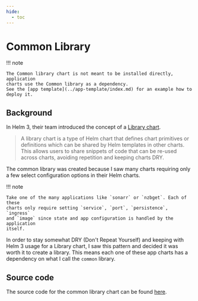 ```yaml
---
hide:
  - toc
---
```


# Common Library

!!! note

    The Common library chart is not meant to be installed directly, application
    charts use the Common library as a dependency.
    See the [app template](../app-template/index.md) for an example how to
    deploy it.

## Background

In Helm 3, their team introduced the concept of a
[Library chart](https://helm.sh/docs/topics/library_charts/).

> A library chart is a type of Helm chart that defines chart primitives or
> definitions which can be shared by Helm templates in other charts. This
> allows users to share snippets of code that can be re-used across charts,
> avoiding repetition and keeping charts DRY.

The common library was created because I saw many charts requiring only a
few select configuration options in their Helm charts.

!!! note

    Take one of the many applications like `sonarr` or `nzbget`. Each of these
    charts only require setting `service`, `port`, `persistence`, `ingress`
    and `image` since state and app configuration is handled by the application
    itself.

In order to stay somewhat DRY (Don't Repeat Yourself) and keeping with Helm 3
usage for a Library chart, I saw this pattern and decided it was worth it to
create a library. This means each one of these app charts has a
dependency on what I call the `common` library.

## Source code

The source code for the common library chart can be found
[here](https://github.com/bjw-s/helm-charts/tree/main/charts/library/common).
